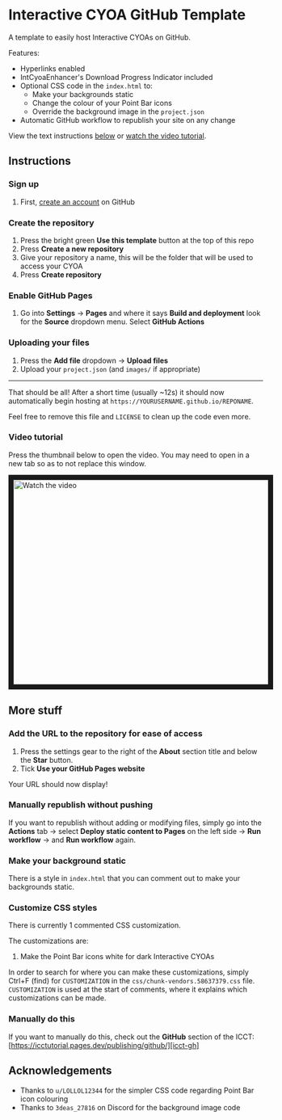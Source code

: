 # Interactive CYOA GitHub Template
A template to easily host Interactive CYOAs on GitHub.

Features:

* Hyperlinks enabled
* IntCyoaEnhancer's Download Progress Indicator included
* Optional CSS code in the `index.html` to:
    * Make your backgrounds static
    * Change the colour of your Point Bar icons
    * Override the background image in the `project.json`
* Automatic GitHub workflow to republish your site on any change

View the text instructions [below](#instructions) or
[watch the video tutorial](https://www.youtube.com/watch?v=LCvOVB8wZQE).

## Instructions

### Sign up

1. First, [create an account](https://github.com/signup) on GitHub

### Create the repository

1. Press the bright green **Use this template** button at the top of this repo
2. Press **Create a new repository**
3. Give your repository a name, this will be the folder that will be used to
   access your CYOA
4. Press **Create repository**

### Enable GitHub Pages

1. Go into **Settings** → **Pages** and where it says **Build and deployment**
   look for the **Source** dropdown menu. Select **GitHub Actions**

### Uploading your files

1. Press the **Add file** dropdown → **Upload files**
2. Upload your `project.json` (and `images/` if appropriate)

---

That should be all! After a short time (usually ~12s) it should now
automatically begin hosting at `https://YOURUSERNAME.github.io/REPONAME`.

Feel free to remove this file and `LICENSE` to clean up the code even more.

### Video tutorial
Press the thumbnail below to open the video. You may need to open in a new tab
so as to not replace this window.

<a href="http://www.youtube.com/watch?feature=player_embedded&v=LCvOVB8wZQE" target="_blank">
 <img src="http://img.youtube.com/vi/LCvOVB8wZQE/maxresdefault.jpg" alt="Watch the video" width="720" height="405" border="10" />
</a>

## More stuff

### Add the URL to the repository for ease of access
1. Press the settings gear to the right of the **About** section title and
   below the **Star** button.
2. Tick **Use your GitHub Pages website**

Your URL should now display!

### Manually republish without pushing
If you want to republish without adding or modifying files, simply go into the
**Actions** tab → select **Deploy static content to Pages** on the left side →
**Run workflow** → and **Run workflow** again.

### Make your background static
There is a style in `index.html` that you can comment out to make your
backgrounds static.

### Customize CSS styles
There is currently 1 commented CSS customization.

The customizations are:
1. Make the Point Bar icons white for dark Interactive CYOAs

In order to search for where you can make these customizations, simply Ctrl+F
(find) for `CUSTOMIZATION` in the `css/chunk-vendors.58637379.css` file.
`CUSTOMIZATION` is used at the start of comments, where it explains which
customizations can be made.

### Manually do this
If you want to manually do this, check out the **GitHub** section of the ICCT:
[https://icctutorial.pages.dev/publishing/github/][icct-gh]

[icct-gh]: https://icctutorial.pages.dev/publishing/github/

## Acknowledgements

* Thanks to `u/LOLLOL12344` for the simpler CSS code regarding Point Bar icon
  colouring
* Thanks to `3deas_27816` on Discord for the background image code
